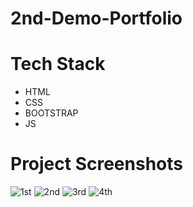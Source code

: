 # 2nd-Demo-Portfolio
# Tech Stack
- HTML
- CSS
- BOOTSTRAP
- JS

# Project Screenshots
![1st](https://user-images.githubusercontent.com/53612882/170952051-d80c657c-5736-4097-9f50-0b2ed2b91d1d.png)
![2nd](https://user-images.githubusercontent.com/53612882/170952098-ccd33f89-0044-4c05-9a70-6a4e01b04b7f.png)
![3rd](https://user-images.githubusercontent.com/53612882/170952127-754c340e-9e2f-416e-a44e-2148c80cd1f4.png)
![4th](https://user-images.githubusercontent.com/53612882/170952148-2b64ae8b-ac37-41c9-9937-33f66059de7b.png)
